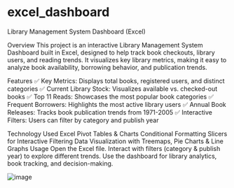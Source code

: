 # excel_dashboard
Library Management System Dashboard (Excel)

Overview
This project is an interactive Library Management System Dashboard built in Excel, designed to help track book checkouts, library users, and reading trends. It visualizes key library metrics, making it easy to analyze book availability, borrowing behavior, and publication trends.

Features
✅ Key Metrics: Displays total books, registered users, and distinct categories
✅ Current Library Stock: Visualizes available vs. checked-out books
✅ Top 11 Reads: Showcases the most popular book categories
✅ Frequent Borrowers: Highlights the most active library users
✅ Annual Book Releases: Tracks book publication trends from 1971-2005
✅ Interactive Filters: Users can filter by category and publish year

Technology Used
Excel Pivot Tables & Charts
Conditional Formatting
Slicers for Interactive Filtering
Data Visualization with Treemaps, Pie Charts & Line Graphs
Usage
Open the Excel file.
Interact with filters (category & publish year) to explore different trends.
Use the dashboard for library analytics, book tracking, and decision-making.


![image](https://github.com/user-attachments/assets/3eaa2d91-81e1-470a-9c3d-8ec6e91a9c0c)

